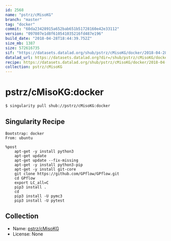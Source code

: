 ```yaml
---
id: 2568
name: "pstrz/cMisoKG"
branch: "master"
tag: "docker"
commit: "60da23428915a652bab651b51728160e42e33112"
version: "097807e1d8f610541035216fd487e196"
build_date: "2018-04-28T18:44:39.752Z"
size_mb: 1387
size: 572616735
sif: "https://datasets.datalad.org/shub/pstrz/cMisoKG/docker/2018-04-28-60da2342-097807e1/097807e1d8f610541035216fd487e196.simg"
datalad_url: https://datasets.datalad.org?dir=/shub/pstrz/cMisoKG/docker/2018-04-28-60da2342-097807e1/
recipe: https://datasets.datalad.org/shub/pstrz/cMisoKG/docker/2018-04-28-60da2342-097807e1/Singularity
collection: pstrz/cMisoKG
---
```


# pstrz/cMisoKG:docker

```bash
$ singularity pull shub://pstrz/cMisoKG:docker
```

## Singularity Recipe

```singularity
Bootstrap: docker
From: ubuntu

%post
    apt-get -y install python3
    apt-get update
    apt-get update --fix-missing
    apt-get -y install python3-pip    
    apt-get -y install git-core
    git clone https://github.com/GPflow/GPflow.git
    cd GPflow
    export LC_all=C
    pip3 install .
    cd
    pip3 install -U pymc3
    pip3 install -U pytest
```

## Collection

 - Name: [pstrz/cMisoKG](https://github.com/pstrz/cMisoKG)
 - License: None

